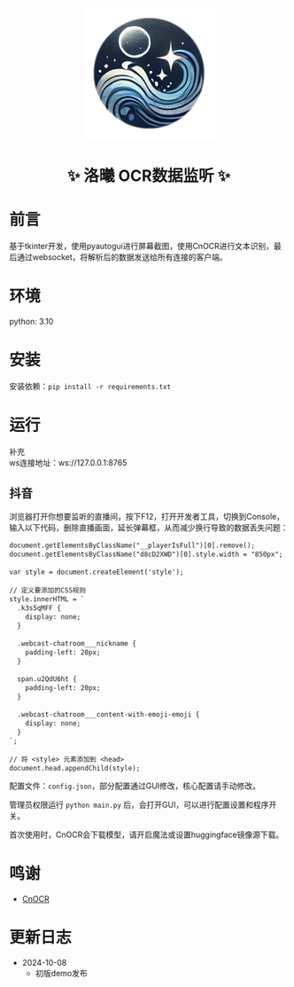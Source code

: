 <div align="center">
  <a href="#">
    <img src="https://raw.githubusercontent.com/Ikaros-521/LX_Project_Template/refs/heads/main/ui/logo.png" width="240" height="240" alt="点我跳转文档">
  </a>
</div>

<div align="center">

# ✨ 洛曦 OCR数据监听  ✨

</div>

# 前言

基于tkinter开发，使用pyautogui进行屏幕截图，使用CnOCR进行文本识别，最后通过websocket，将解析后的数据发送给所有连接的客户端。

# 环境

python: 3.10  

# 安装

安装依赖：`pip install -r requirements.txt`  

# 运行

补充  
ws连接地址：ws://127.0.0.1:8765  

## 抖音

浏览器打开你想要监听的直播间，按下F12，打开开发者工具，切换到Console，输入以下代码，删除直播画面，延长弹幕框，从而减少换行导致的数据丢失问题：
```
document.getElementsByClassName("__playerIsFull")[0].remove();
document.getElementsByClassName("d8cD2XWD")[0].style.width = "850px";

var style = document.createElement('style');

// 定义要添加的CSS规则
style.innerHTML = `
  .k3s5qMFF {
    display: none;
  }

  .webcast-chatroom___nickname {
    padding-left: 20px;
  }
  
  span.u2QdU6ht {
    padding-left: 20px;
  }

  .webcast-chatroom___content-with-emoji-emoji {
    display: none;
  }
`;

// 将 <style> 元素添加到 <head>
document.head.appendChild(style);
```

配置文件：`config.json`，部分配置通过GUI修改，核心配置请手动修改。  

管理员权限运行 `python main.py` 后，会打开GUI，可以进行配置设置和程序开关。  

首次使用时，CnOCR会下载模型，请开启魔法或设置huggingface镜像源下载。  



# 鸣谢

- [CnOCR](https://github.com/breezedeus/CnOCR)

# 更新日志

- 2024-10-08
    - 初版demo发布
